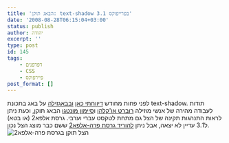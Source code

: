 ```yaml
---
title: 'הבאג תוקן: text-shadow בפרייפוקס 3.1'
date: '2008-08-28T06:15:04+03:00'
status: publish
author: יהודה
excerpt: ''
type: post
id: 145
tags:
    - דפדפנים
    - CSS
    - פיירפוקס
post_format: []
---
```

לפני פחות מחודש [דיווחתי כאן](/blog/2008/08/%D7%AA%D7%9B%D7%95%D7%A0%D7%AA-text-shadow-%D7%91%D7%A4%D7%A8%D7%99%D7%99%D7%A4%D7%95%D7%A7%D7%A1-31/) [ובבאגזילה](https://bugzilla.mozilla.org/show_bug.cgi?id=449519) על באג בתכונת text-shadow. תודות לעבודה מהירה של אנשי מוזילה [רוברט או'קלהן](http://weblogs.mozillazine.org/roc/) ו[סיימון מונטגו](http://www.smontagu.org/blog/) הבאג תוקן, וכעת ניתן לראות התנהגות תקינה של הצל גם מתחת לטקסט עברי וערבי. גרסת אלפא2 (או בטא) ל3.1 עדיין לא יצאה, אבל ניתן [להוריד גרסת פרה-אלפא2](http://ftp.mozilla.org/pub/mozilla.org/firefox/nightly/latest-trunk/) ששם כבר מוצג הצל נכון.  
![הצל תוקן בגרסת פרה-אלפא2](http://img.skitch.com/20080828-bywhnma95fsf71um33xx7jkd5n.png)
